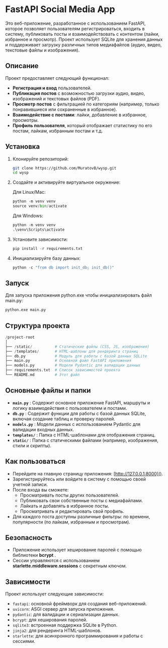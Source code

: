 # FastAPI Social Media App

Это веб-приложение, разработанное с использованием FastAPI, которое позволяет пользователям регистрироваться, входить в систему, публиковать посты и взаимодействовать с контентом (лайки, избранное и просмотр). Проект использует SQLite для хранения данных и поддерживает загрузку различных типов медиафайлов (аудио, видео, текстовые файлы и изображения).

## Описание

Проект предоставляет следующий функционал:

- **Регистрация и вход** пользователей.
- **Публикация постов** с возможностью загрузки аудио, видео, изображений и текстовых файлов (PDF).
- **Просмотр постов** с фильтрацией по категориям (например, только понравившиеся или сохраненные в избранное).
- **Взаимодействие с постами**: лайки, добавление в избранное, просмотры.
- **Профиль пользователя**, который отображает статистику по его постам, лайкам, избранным постам и т.д.

## Установка

1. Клонируйте репозиторий:

   ```bash
   git clone https://github.com/MuratovB/wysp.git
   cd wysp
   ```
2. Создайте и активируйте виртуальное окружение:

   Для Linux/Mac:

   ```python
   python -m venv venv
   source venv/bin/activate
   ```

   Для Windows:

   ```python
   python -m venv venv
   .\venv\Scripts\activate
   ```
3. Установите зависимости:

   ```python
   pip install -r requirements.txt
   ```
4. Инициализируйте базу данных:

   ```python
   python -c "from db import init_db; init_db()"
   ```

## Запуск

Для запуска приложения python.exe чтобы инициализировать файл main.py:

```python
python.exe main.py
```

## Структура проекта

```python
/project-root
│
├── /static/          # Статические файлы (CSS, JS, изображения)
├── /templates/       # HTML-шаблоны для рендеринга страниц
├── db.py             # Модуль для работы с базой данных SQLite
├── main.py           # Основной файл FastAPI приложения
├── models.py         # Модели Pydantic для валидации данных
├── requirements.txt  # Список зависимостей проекта
└── README.md         # Этот файл

```

## Основные файлы и папки

* **`main.py`** : Содержит основное приложение FastAPI, маршруты и логику взаимодействия с пользователем и постами.
* **`db.py`** : Содержит функции для работы с базой данных SQLite, включая создание таблиц и проверку паролей.
* **`models.py`** : Модели данных с использованием Pydantic для валидации входных данных.
* **`templates/`** : Папка с HTML-шаблонами для отображения страниц.
* **`static/`** : Папка с статическими файлами (например, изображения, стили и скрипты).

## Как пользоваться

* Перейдите на главную страницу приложения: [http://127.0.0.1:8000]().
* Зарегистрируйтесь или войдите в систему с помощью своей учетной записи.
* После входа вы сможете:
  * Просматривать посты других пользователей.
  * Публиковать свои собственные посты с медиафайлами.
  * Лайкать и добавлять в избранное посты.
  * Просматривать и редактировать свой профиль.
* Для каждого поста доступны различные фильтры: по времени, популярности (по лайкам, избранным и просмотрам).

## Безопасность

* Приложение использует хеширование паролей с помощью библиотеки  **bcrypt** .
* Сессии управляются с использованием **starlette.middleware.sessions** с секретным ключом.

## Зависимости

Проект использует следующие зависимости:

* `fastapi`: основной фреймворк для создания веб-приложений.
* `uvicorn`: ASGI сервер для запуска приложения.
* `pydantic`: для валидации и сериализации данных.
* `bcrypt`: для хеширования паролей.
* `sqlite3`: встроенная поддержка SQLite в Python.
* `jinja2`: для рендеринга HTML-шаблонов.
* `starlette`: для асинхронного программирования и работы с сессиями.
